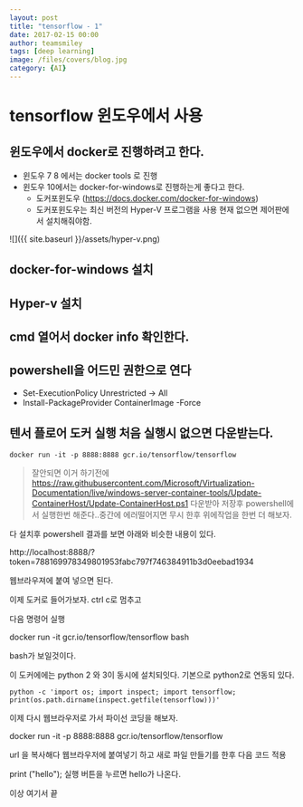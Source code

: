 ```yaml
--- 
layout: post 
title: "tensorflow - 1" 
date: 2017-02-15 00:00  
author: teamsmiley 
tags: [deep learning]
image: /files/covers/blog.jpg
category: {AI}
---
```


# tensorflow 윈도우에서 사용  

## 윈도우에서 docker로 진행하려고 한다. 

* 윈도우 7 8 에서는 docker tools 로 진행 
* 윈도우 10에서는 docker-for-windows로 진행하는게 좋다고 한다. 
    * 도커포윈도우 (https://docs.docker.com/docker-for-windows)
    * 도커포윈도우는 최신 버전의 Hyper-V 프로그램을 사용 현재 없으면 제어판에서 설치해줘야함. 

![]({{ site.baseurl }}/assets/hyper-v.png)


## docker-for-windows 설치 

## Hyper-v 설치 

## cmd 열어서 docker info  확인한다. 

## powershell을 어드민 권한으로 연다

* Set-ExecutionPolicy Unrestricted -> All
* Install-PackageProvider ContainerImage -Force 

## 텐서 플로어 도커 실행 처음 실행시 없으면 다운받는다. 
```
docker run -it -p 8888:8888 gcr.io/tensorflow/tensorflow
```

> 잘안되면 이거 하기전에 https://raw.githubusercontent.com/Microsoft/Virtualization-Documentation/live/windows-server-container-tools/Update-ContainerHost/Update-ContainerHost.ps1 다운받아 저장후 powershell에서 실행한번 해준다..중간에 에러떨어지면 무시 한후 위에작업을 한번 더 해보자.

다 설치후 powershell 결과를 보면 아래와 비슷한 내용이 있다. 

http://localhost:8888/?token=788169978349801953fabc797f746384911b3d0eebad1934

웹브라우져에 붙여 넣으면 된다. 

이제 도커로 들어가보자. 
ctrl c로 멈추고 

다음 명령어 실행 

 docker run -it gcr.io/tensorflow/tensorflow bash

bash가 보일것이다.

이 도커에에는 python 2 와 3이 동시에 설치되잇다. 
기본으로 python2로 연동되 있다. 
```
python -c 'import os; import inspect; import tensorflow; print(os.path.dirname(inspect.getfile(tensorflow)))'
```

이제 다시 웹브라우저로 가서 파이선 코딩을 해보자. 

docker run -it -p 8888:8888 gcr.io/tensorflow/tensorflow

url 을 복사해다 웹브라우저에 붙여넣기 하고 
새로 파일 만들기를 한후 
다음 코드 적용

print ("hello");
실행 버튼을 누르면 hello가 나온다.

이상 여기서 끝














